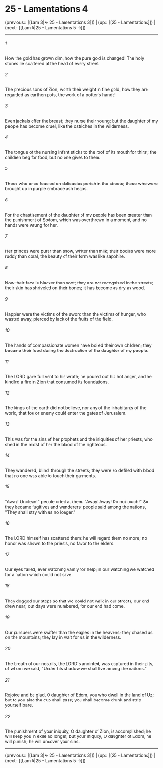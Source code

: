 # 25 - Lamentations 4

(previous:: [[Lam 3|← 25 - Lamentations 3]]) | (up:: [[25 - Lamentations]]) | (next:: [[Lam 5|25 - Lamentations 5 →]])

***


###### 1 
How the gold has grown dim, how the pure gold is changed! The holy stones lie scattered at the head of every street. 

###### 2 
The precious sons of Zion, worth their weight in fine gold, how they are regarded as earthen pots, the work of a potter's hands! 

###### 3 
Even jackals offer the breast; they nurse their young; but the daughter of my people has become cruel, like the ostriches in the wilderness. 

###### 4 
The tongue of the nursing infant sticks to the roof of its mouth for thirst; the children beg for food, but no one gives to them. 

###### 5 
Those who once feasted on delicacies perish in the streets; those who were brought up in purple embrace ash heaps. 

###### 6 
For the chastisement of the daughter of my people has been greater than the punishment of Sodom, which was overthrown in a moment, and no hands were wrung for her. 

###### 7 
Her princes were purer than snow, whiter than milk; their bodies were more ruddy than coral, the beauty of their form was like sapphire. 

###### 8 
Now their face is blacker than soot; they are not recognized in the streets; their skin has shriveled on their bones; it has become as dry as wood. 

###### 9 
Happier were the victims of the sword than the victims of hunger, who wasted away, pierced by lack of the fruits of the field. 

###### 10 
The hands of compassionate women have boiled their own children; they became their food during the destruction of the daughter of my people. 

###### 11 
The LORD gave full vent to his wrath; he poured out his hot anger, and he kindled a fire in Zion that consumed its foundations. 

###### 12 
The kings of the earth did not believe, nor any of the inhabitants of the world, that foe or enemy could enter the gates of Jerusalem. 

###### 13 
This was for the sins of her prophets and the iniquities of her priests, who shed in the midst of her the blood of the righteous. 

###### 14 
They wandered, blind, through the streets; they were so defiled with blood that no one was able to touch their garments. 

###### 15 
"Away! Unclean!" people cried at them. "Away! Away! Do not touch!" So they became fugitives and wanderers; people said among the nations, "They shall stay with us no longer." 

###### 16 
The LORD himself has scattered them; he will regard them no more; no honor was shown to the priests, no favor to the elders. 

###### 17 
Our eyes failed, ever watching vainly for help; in our watching we watched for a nation which could not save. 

###### 18 
They dogged our steps so that we could not walk in our streets; our end drew near; our days were numbered, for our end had come. 

###### 19 
Our pursuers were swifter than the eagles in the heavens; they chased us on the mountains; they lay in wait for us in the wilderness. 

###### 20 
The breath of our nostrils, the LORD's anointed, was captured in their pits, of whom we said, "Under his shadow we shall live among the nations." 

###### 21 
Rejoice and be glad, O daughter of Edom, you who dwell in the land of Uz; but to you also the cup shall pass; you shall become drunk and strip yourself bare. 

###### 22 
The punishment of your iniquity, O daughter of Zion, is accomplished; he will keep you in exile no longer; but your iniquity, O daughter of Edom, he will punish; he will uncover your sins.

***

(previous:: [[Lam 3|← 25 - Lamentations 3]]) | (up:: [[25 - Lamentations]]) | (next:: [[Lam 5|25 - Lamentations 5 →]])

